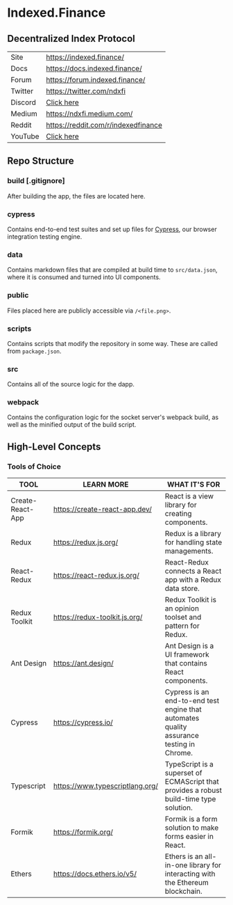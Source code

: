# Indexed.Finance

## Decentralized Index Protocol

|         |                                                                        |
| ------- | ---------------------------------------------------------------------- |
| Site    | https://indexed.finance/                                               |
| Docs    | https://docs.indexed.finance/                                          |
| Forum   | https://forum.indexed.finance/                                         |
| Twitter | https://twitter.com/ndxfi                                              |
| Discord | [Click here](https://discord.gg/jaeSTNPNt9)                            |
| Medium  | https://ndxfi.medium.com/                                              |
| Reddit  | https://reddit.com/r/indexedfinance                                    |
| YouTube | [Click here](https://www.youtube.com/channel/UCdbua6FtaiD0emvvBerKRMw) |

## Repo Structure

### build [.gitignore]

After building the app, the files are located here.

### cypress

Contains end-to-end test suites and set up files for [Cypress](https://www.cypress.io/), our browser integration testing engine.

### data

Contains markdown files that are compiled at build time to `src/data.json`, where it is consumed and turned into UI components.

### public

Files placed here are publicly accessible via `/<file.png>`.

### scripts

Contains scripts that modify the repository in some way. These are called from `package.json`.

### src

Contains all of the source logic for the dapp.

### webpack

Contains the configuration logic for the socket server's webpack build, as well as the minified output of the build script.

## High-Level Concepts

### Tools of Choice

| TOOL             | LEARN MORE                      | WHAT IT'S FOR                                                                            |
| ---------------- | ------------------------------- | ---------------------------------------------------------------------------------------- |
| Create-React-App | https://create-react-app.dev/   | React is a view library for creating components.                                         |
| Redux            | https://redux.js.org/           | Redux is a library for handling state managements.                                       |
| React-Redux      | https://react-redux.js.org/     | React-Redux connects a React app with a Redux data store.                                |
| Redux Toolkit    | https://redux-toolkit.js.org/   | Redux Toolkit is an opinion toolset and pattern for Redux.                               |
| Ant Design       | https://ant.design/             | Ant Design is a UI framework that contains React components.                             |
| Cypress          | https://cypress.io/             | Cypress is an end-to-end test engine that automates quality assurance testing in Chrome. |
| Typescript       | https://www.typescriptlang.org/ | TypeScript is a superset of ECMAScript that provides a robust build-time type solution.  |
| Formik           | https://formik.org/             | Formik is a form solution to make forms easier in React.                                 |
| Ethers           | https://docs.ethers.io/v5/      | Ethers is an all-in-one library for interacting with the Ethereum blockchain.            |
